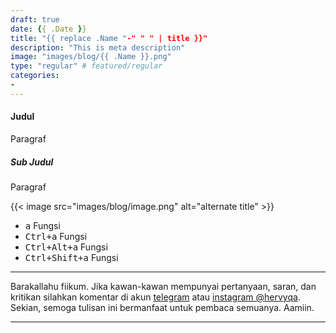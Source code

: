 ```yaml
---
draft: true
date: {{ .Date }}
title: "{{ replace .Name "-" " " | title }}"
description: "This is meta description"
image: "images/blog/{{ .Name }}.png"
type: "regular" # featured/regular
categories:
- 
---
```


#### Judul

Paragraf

##### Sub Judul

Paragraf

{{< image src="images/blog/image.png" alt="alternate title" >}}

- <kbd><kbd>a</kbd></kbd> Fungsi
- <kbd><kbd>Ctrl</kbd>+<kbd>a</kbd></kbd> Fungsi
- <kbd><kbd>Ctrl</kbd>+<kbd>Alt</kbd>+<kbd>a</kbd></kbd> Fungsi
- <kbd><kbd>Ctrl</kbd>+<kbd>Shift</kbd>+<kbd>a</kbd></kbd> Fungsi

***

Barakallahu fiikum. Jika kawan-kawan mempunyai pertanyaan, saran, dan kritikan silahkan komentar di akun [telegram](https://t.me/hervyqa) atau [instagram @hervyqa](https://instagram.com/hervyqa). Sekian, semoga tulisan ini bermanfaat untuk pembaca semuanya. Aamiin.

***
